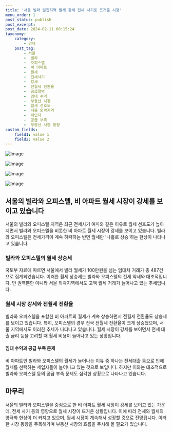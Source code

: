 ```yaml
---
title: '서울 빌라 밀집지역 월세 강세 전세 사기로 뜨거운 시장'
menu_order: 1
post_status: publish
post_excerpt: 
post_date: 2024-02-11 00:15:24
taxonomy:
    category:
        - 경제
    post_tag:
        - 서울
        -  빌라
        -  오피스텔
        -  비 아파트
        -  월세
        -  전세사기
        -  강세
        -  전월세 전환율
        -  공급절벽
        -  임대 수익
        -  부동산 시장
        -  월세 선호도
        -  서울 외곽지역
        -  세입자
        -  공급 부족
        -  부동산 시장 동향
custom_fields:
    field1: value 1
    field2: value 2
---
```


![Image](https://imgnews.pstatic.net/image/014/2024/02/10/0005140795_001_20240210162803080.jpg?type=w647)

![Image](https://imgnews.pstatic.net/image/014/2024/02/10/0005140795_002_20240210162803118.jpg?type=w647)

![Image](https://imgnews.pstatic.net/image/014/2024/02/10/0005140795_003_20240210162803157.jpg?type=w647)

![Image](https://imgnews.pstatic.net/image/014/2024/02/10/0005140795_004_20240210162803182.jpg?type=w647)

## 서울의 빌라와 오피스텔, 비 아파트 월세 시장이 강세를 보이고 있습니다
서울의 빌라와 오피스텔 지역은 최근 전세사기 여파와 같은 이유로 월세 선호도가 높아지면서 빌라와 오피스텔을 비롯한 비 아파트 월세 시장이 강세를 보이고 있습니다. 빌라와 오피스텔은 전세가격이 계속 하락하는 반면 월세만 '나홀로 상승'하는 현상이 나타나고 있습니다.
### 빌라와 오피스텔의 월세 상승세
국토부 자료에 따르면 서울에서 빌라 월세가 100만원을 넘는 임대차 거래가 총 487건으로 집계되었습니다. 이러한 월세 상승세는 빌라와 오피스텔의 전세 약세와 대조적입니다. 먼 권역뿐만 아니라 서울 외곽지역에서도 고액 월세 거래가 늘어나고 있는 추세입니다.
### 월세 시장 강세와 전월세 전환율
빌라와 오피스텔을 포함한 비 아파트의 월세가 계속 상승하면서 전월세 전환율도 상승세를 보이고 있습니다. 특히, 오피스텔의 경우 전국 전월세 전환율이 크게 상승했으며, 서울 지역에서도 이러한 추세가 나타나고 있습니다. 월세 시장이 강세를 보이면서 전세 대출 금리 등을 고려할 때 월세 비용이 늘어나고 있는 상황입니다.
#### 임대 수익과 공급 부족 문제
비 아파트인 빌라와 오피스텔의 월세가 늘어나는 이유 중 하나는 전세대출 등으로 인해 월세를 선택하는 세입자들이 늘어나고 있는 것으로 보입니다. 하지만 이와는 대조적으로 빌라와 오피스텔 등의 공급 부족 문제도 심각한 상황으로 나타나고 있습니다.
## 마무리
서울의 빌라와 오피스텔을 중심으로 한 비 아파트 월세 시장이 강세를 보이고 있는 가운데, 전세 사기 등의 영향으로 월세 시장이 뜨거운 상황입니다. 이에 따라 전세와 월세의 양극화 현상이 더 커지고 있으며, 월세 시장이 계속해서 성장할 것으로 전망됩니다. 이러한 시장 동향을 주목해가며 부동산 시장의 흐름을 주시해 볼 필요가 있습니다.
